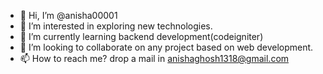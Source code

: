 - 👋 Hi, I’m @anisha00001
- 👀 I’m interested in exploring new technologies.
- 🌱 I’m currently learning backend development(codeigniter)
- 💞️ I’m looking to collaborate on any project based on web development.
- 📫 How to reach me? drop a mail in anishaghosh1318@gmail.com

<!---
anisha00001/anisha00001 is a ✨ special ✨ repository because its `README.md` (this file) appears on your GitHub profile.
You can click the Preview link to take a look at your changes.
--->

